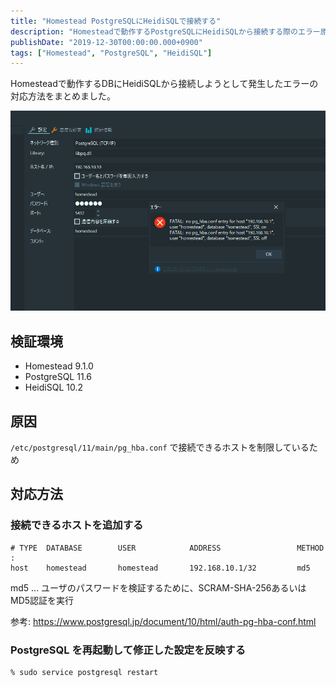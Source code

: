 ```yaml
---
title: "Homestead PostgreSQLにHeidiSQLで接続する"
description: "Homesteadで動作するPostgreSQLにHeidiSQLから接続する際のエラー原因と、pg_hba.confの設定変更による対応方法を解説しました。"
publishDate: "2019-12-30T00:00:00.000+0900"
tags: ["Homestead", "PostgreSQL", "HeidiSQL"]
---
```


Homesteadで動作するDBにHeidiSQLから接続しようとして発生したエラーの対応方法をまとめました。

![error](../../assets/images/post/fa32dec5cb1fbb1f0e9f1f0ff8e0764e.png)

## 検証環境

- Homestead 9.1.0
- PostgreSQL 11.6
- HeidiSQL 10.2

## 原因

`/etc/postgresql/11/main/pg_hba.conf` で接続できるホストを制限しているため

## 対応方法

### 接続できるホストを追加する

```text title="pg_hba.conf"
# TYPE  DATABASE        USER            ADDRESS                 METHOD
:
host    homestead       homestead       192.168.10.1/32         md5
```

md5 ... ユーザのパスワードを検証するために、SCRAM-SHA-256あるいはMD5認証を実行

参考: https://www.postgresql.jp/document/10/html/auth-pg-hba-conf.html

### PostgreSQL を再起動して修正した設定を反映する

```shell
% sudo service postgresql restart
```
